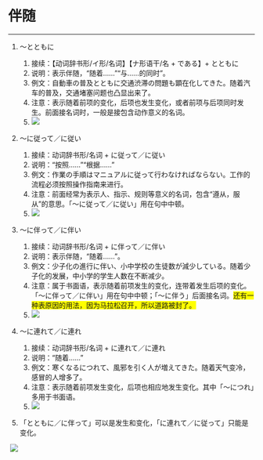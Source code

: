 # 伴随
---
1. 〜とともに
	1. 接续：【动词辞书形/イ形/名词】【ナ形语干/名 + である】+ とともに
	2. 说明：表示伴随，“随着……”“与……的同时”。
	3. 例文：自動車の普及とともに交通渋滞の問題も顕在化してきた。随着汽车的普及，交通堵塞问题也凸显出来了。
	4. 注意：表示随着前项的变化，后项也发生变化，或者前项与后项同时发生。前面接名词时，一般是接包含动作意义的名词。
	5. ![](image-20250226212348.png)

2. 〜に従って／に従い
	1. 接续：动词辞书形/名词 + に従って／に従い
	2. 说明：“按照……”“根据……”
	3. 例文：作業の手順はマニュアルに従って行わなければならない。工作的流程必须按照操作指南来进行。
	4. 注意：前面经常为表示人、指示、规则等意义的名词，包含“遵从，服从”的意思。「〜に従って／に従い」用在句中中顿。
	5. ![](image-20250226212638.png)

3. 〜に伴って／に伴い
	1. 接续：动词辞书形/名词 + に伴って／に伴い
	2. 说明：表示伴随，“随着……”。
	3. 例文：少子化の進行に伴い、小中学校の生徒数が減少している。随着少子化的发展，中小学的学生人数在不断减少。
	4. 注意：属于书面语，表示随着前项发生的变化，连带着发生后项的变化。「〜に伴って／に伴い」用在句中中顿；「〜に伴う」后面接名词。<span style="background-color: yellow;">还有一种表原因的用法，因为马拉松召开，所以道路被封了。</span>
	5. ![](image-20250226212348.png)

4. 〜に連れて／に連れ
	1. 接续：动词辞书形/名词 + に連れて／に連れ
	2. 说明：“随着……”
	3. 例文：寒くなるにつれて、風邪を引く人が増えてきた。随着天气变冷，感冒的人增多了。
	4. 注意：表示随着前项发生变化，后项也相应地发生变化。其中「〜につれ」多用于书面语。
	5. ![](image-20250226212348.png)
   
5. 「とともに／に伴って」可以是发生和变化，「に連れて／に従って」只能是变化。

​	![](image-20250226205839.png)